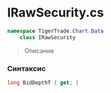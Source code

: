 
# IRawSecurity.cs
```csharp
namespace TigerTrade.Chart.Data  
    class IRawSecurity
```

> Описание

### Синтаксис
```csharp
long BidDepthT { get; }
```
